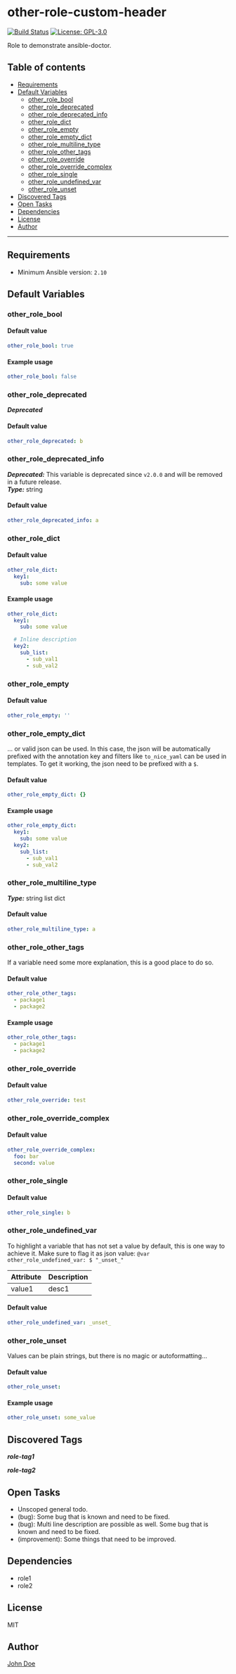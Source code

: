 # other-role-custom-header

[![Build Status](https://ci.thegeeklab.de/api/badges/thegeeklab/ansible-doctor/status.svg)](https://ci.thegeeklab.de/repos/thegeeklab/ansible-doctor)
[![License: GPL-3.0](https://img.shields.io/github/license/thegeeklab/ansible-doctor)](https://github.com/thegeeklab/ansible-doctor/blob/main/LICENSE)

Role to demonstrate ansible-doctor.

## Table of contents

- [Requirements](#requirements)
- [Default Variables](#default-variables)
  - [other_role_bool](#other_role_bool)
  - [other_role_deprecated](#other_role_deprecated)
  - [other_role_deprecated_info](#other_role_deprecated_info)
  - [other_role_dict](#other_role_dict)
  - [other_role_empty](#other_role_empty)
  - [other_role_empty_dict](#other_role_empty_dict)
  - [other_role_multiline_type](#other_role_multiline_type)
  - [other_role_other_tags](#other_role_other_tags)
  - [other_role_override](#other_role_override)
  - [other_role_override_complex](#other_role_override_complex)
  - [other_role_single](#other_role_single)
  - [other_role_undefined_var](#other_role_undefined_var)
  - [other_role_unset](#other_role_unset)
- [Discovered Tags](#discovered-tags)
- [Open Tasks](#open-tasks)
- [Dependencies](#dependencies)
- [License](#license)
- [Author](#author)

---

## Requirements

- Minimum Ansible version: `2.10`

## Default Variables

### other_role_bool

#### Default value

```YAML
other_role_bool: true
```

#### Example usage

```YAML
other_role_bool: false
```

### other_role_deprecated

**_Deprecated_**<br />

#### Default value

```YAML
other_role_deprecated: b
```

### other_role_deprecated_info

**_Deprecated:_** This variable is deprecated since `v2.0.0` and will be removed in a future release.<br />
**_Type:_** string<br />

#### Default value

```YAML
other_role_deprecated_info: a
```

### other_role_dict

#### Default value

```YAML
other_role_dict:
  key1:
    sub: some value
```

#### Example usage

```YAML
other_role_dict:
  key1:
    sub: some value

  # Inline description
  key2:
    sub_list:
      - sub_val1
      - sub_val2
```

### other_role_empty

#### Default value

```YAML
other_role_empty: ''
```

### other_role_empty_dict

... or valid json can be used. In this case, the json will be automatically prefixed with the annotation key
and filters like `to_nice_yaml` can be used in templates. To get it working, the json need to be prefixed with a `$`.

#### Default value

```YAML
other_role_empty_dict: {}
```

#### Example usage

```YAML
other_role_empty_dict:
  key1:
    sub: some value
  key2:
    sub_list:
      - sub_val1
      - sub_val2
```

### other_role_multiline_type

**_Type:_** string
list
dict<br />

#### Default value

```YAML
other_role_multiline_type: a
```

### other_role_other_tags

If a variable need some more explanation, this is a good place to do so.

#### Default value

```YAML
other_role_other_tags:
  - package1
  - package2
```

#### Example usage

```YAML
other_role_other_tags:
  - package1
  - package2
```

### other_role_override

#### Default value

```YAML
other_role_override: test
```

### other_role_override_complex

#### Default value

```YAML
other_role_override_complex:
  foo: bar
  second: value
```

### other_role_single

#### Default value

```YAML
other_role_single: b
```

### other_role_undefined_var

To highlight a variable that has not set a value by default, this is one way to achieve it.
Make sure to flag it as json value: `@var other_role_undefined_var: $ "_unset_"`

| Attribute | Description |
| --- | --- |
| value1 | desc1 |

#### Default value

```YAML
other_role_undefined_var: _unset_
```

### other_role_unset

Values can be plain strings, but there is no magic or autoformatting...

#### Default value

```YAML
other_role_unset:
```

#### Example usage

```YAML
other_role_unset: some_value
```

## Discovered Tags

**_role-tag1_**

**_role-tag2_**

## Open Tasks

- Unscoped general todo.
- (bug): Some bug that is known and need to be fixed.
- (bug): Multi line description are possible as well. Some bug that is known and need to be fixed.
- (improvement): Some things that need to be improved.

## Dependencies

- role1
- role2

## License

MIT

## Author

[John Doe](https://blog.example.com)
